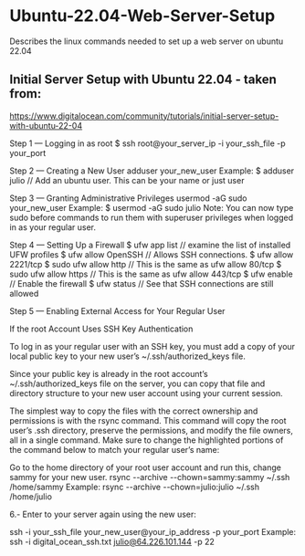 # Ubuntu-22.04-Web-Server-Setup
 Describes the linux commands needed to set up a web server on ubuntu 22.04
 
## Initial Server Setup with Ubuntu 22.04 - taken from:
https://www.digitalocean.com/community/tutorials/initial-server-setup-with-ubuntu-22-04

Step 1 — Logging in as root
$ ssh root@your_server_ip -i your_ssh_file -p your_port

Step 2 — Creating a New User
adduser your_new_user
Example: $ adduser julio // Add an ubuntu user. This can be your name or just user

Step 3 — Granting Administrative Privileges
usermod -aG sudo your_new_user
Example: $ usermod -aG sudo julio
Note: You can now type sudo before commands to run them with superuser privileges when logged in as your regular user.

Step 4 — Setting Up a Firewall
$ ufw app list // examine the list of installed UFW profiles
$ ufw allow OpenSSH  //  Allows SSH connections.
$ ufw allow 2221/tcp
$ sudo ufw allow http // This is the same as ufw allow 80/tcp
$ sudo ufw allow https // This is the same as ufw allow 443/tcp
$ ufw enable // Enable the firewall
$ ufw status // See that SSH connections are still allowed

Step 5 — Enabling External Access for Your Regular User

If the root Account Uses SSH Key Authentication

To log in as your regular user with an SSH key, you must add a copy of your local public key to your new user’s ~/.ssh/authorized_keys file.

Since your public key is already in the root account’s ~/.ssh/authorized_keys file on the server, you can copy that file and directory structure to your new user account using your current session.

The simplest way to copy the files with the correct ownership and permissions is with the rsync command. This command will copy the root user’s .ssh directory, preserve the permissions, and modify the file owners, all in a single command. Make sure to change the highlighted portions of the command below to match your regular user’s name:

Go to the home directory of your root user account and run this, change sammy for your new user.
rsync --archive --chown=sammy:sammy ~/.ssh /home/sammy
Example: rsync --archive --chown=julio:julio ~/.ssh /home/julio

6.- Enter to your server again using the new user:

 ssh -i your_ssh_file your_new_user@your_ip_address -p your_port
Example: ssh -i digital_ocean_ssh.txt julio@64.226.101.144 -p 22

